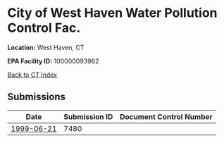 # City of West Haven Water Pollution Control Fac.

**Location:** West Haven, CT

**EPA Facility ID:** 100000093962

[Back to CT Index](../../index.md)

## Submissions

| Date | Submission ID | Document Control Number |
|------|--------------|-------------------------|
| [1999-06-21](submissions/7480.md) | 7480 |  |
